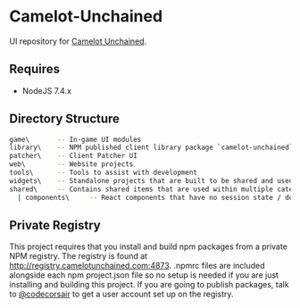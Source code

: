 # Camelot-Unchained

UI repository for [Camelot Unchained](http://camelotunchained.com/v3/).

## Requires

* NodeJS 7.4.x

## Directory Structure

```sh
game\       -- In-game UI modules
library\    -- NPM published client library package `camelot-unchained` on npm
patcher\    -- Client Patcher UI
web\        -- Website projects
tools\      -- Tools to assist with development
widgets\    -- Standalone projects that are built to be shared and used within multiple other projects or externally. These widgets are published to the CU Private Registry.
shared\     -- Contains shared items that are used within multiple categories (ie. web & patcher & in-game)
  | components\     -- React components that have no session state / do not use redux, can contain sub-components

```

## Private Registry

This project requires that you install and build npm packages from a private NPM registry. The registry is found at http://registry.camelotunchained.com:4873. .npmrc files are included alongside each npm project.json file so no setup is needed if you are just installing and building this project. If you are going to publish packages, talk to [@codecorsair](https://github.com/codecorsair) to get a user account set up on the registry.

